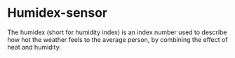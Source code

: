 # Humidex-sensor
The humidex (short for humidity index) is an index number used to describe how hot the weather feels to the average person, by combining the effect of heat and humidity.
